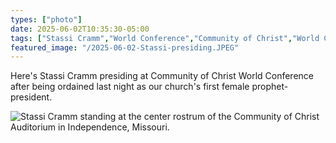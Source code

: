 ```yaml
---
types: ["photo"]
date: 2025-06-02T10:35:30-05:00
tags: ["Stassi Cramm","World Conference","Community of Christ","World Conference 2025"]
featured_image: "/2025-06-02-Stassi-presiding.JPEG"
---
```

Here's Stassi Cramm presiding at Community of Christ World Conference after being ordained last night as our church's first female prophet-president.

![Stassi Cramm standing at the center rostrum of the Community of Christ Auditorium in Independence, Missouri.](/2025-06-02-Stassi-presiding.JPEG)